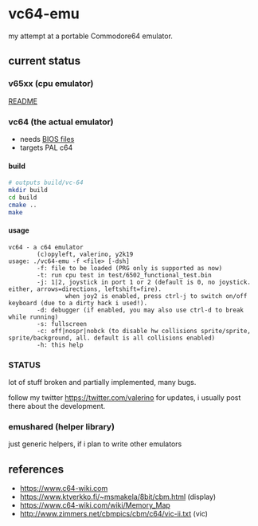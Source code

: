 # vc64-emu
my attempt at a portable Commodore64 emulator.

## current status
### v65xx (cpu emulator)
[README](./v65xx/README.md)

### vc64 (the actual emulator)
* needs [BIOS files](./bios/README_bios.md)
* targets PAL c64

#### build
~~~bash
# outputs build/vc-64
mkdir build
cd build
cmake ..
make
~~~

#### usage
~~~
vc64 - a c64 emulator
        (c)opyleft, valerino, y2k19
usage: ./vc64-emu -f <file> [-dsh]
        -f: file to be loaded (PRG only is supported as now)
        -t: run cpu test in test/6502_functional_test.bin
        -j: 1|2, joystick in port 1 or 2 (default is 0, no joystick. either, arrows=directions, leftshift=fire).
                when joy2 is enabled, press ctrl-j to switch on/off keyboard (due to a dirty hack i used!).
        -d: debugger (if enabled, you may also use ctrl-d to break while running)
        -s: fullscreen
        -c: off|nospr|nobck (to disable hw collisions sprite/sprite, sprite/background, all. default is all collisions enabled)
        -h: this help
~~~

### STATUS
lot of stuff broken and partially implemented, many bugs.

follow my twitter https://twitter.com/valerino for updates, i usually post there about the development.

### emushared (helper library)
just generic helpers, if i plan to write other emulators

## references
* https://www.c64-wiki.com
* https://www.ktverkko.fi/~msmakela/8bit/cbm.html (display)
* https://www.c64-wiki.com/wiki/Memory_Map
* http://www.zimmers.net/cbmpics/cbm/c64/vic-ii.txt (vic)
